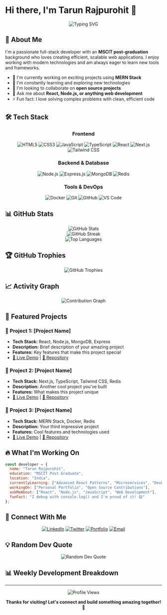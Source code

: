 # Hi there, I'm Tarun Rajpurohit 👋

<div align="center">
  <img src="https://readme-typing-svg.herokuapp.com?font=Fira+Code&pause=1000&color=36BCF7&center=true&vCenter=true&width=435&lines=Full+Stack+Developer;MERN+Stack+Enthusiast;MSCIT+Post+Graduate;Always+Learning+New+Things" alt="Typing SVG" />
</div>

## 🚀 About Me

I'm a passionate full-stack developer with an **MSCIT post-graduation** background who loves creating efficient, scalable web applications. I enjoy working with modern technologies and am always eager to learn new tools and frameworks.

- 🔭 I'm currently working on exciting projects using **MERN Stack**
- 🌱 I'm constantly learning and exploring new technologies
- 👯 I'm looking to collaborate on **open source projects**
- 💬 Ask me about **React, Node.js, or anything web development**
- ⚡ Fun fact: I love solving complex problems with clean, efficient code

## 🛠️ Tech Stack

<div align="center">

### Frontend
![HTML5](https://img.shields.io/badge/HTML5-E34F26?style=for-the-badge&logo=html5&logoColor=white)
![CSS3](https://img.shields.io/badge/CSS3-1572B6?style=for-the-badge&logo=css3&logoColor=white)
![JavaScript](https://img.shields.io/badge/JavaScript-F7DF1E?style=for-the-badge&logo=javascript&logoColor=black)
![TypeScript](https://img.shields.io/badge/TypeScript-007ACC?style=for-the-badge&logo=typescript&logoColor=white)
![React](https://img.shields.io/badge/React-20232A?style=for-the-badge&logo=react&logoColor=61DAFB)
![Next.js](https://img.shields.io/badge/Next.js-000000?style=for-the-badge&logo=next.js&logoColor=white)
![Tailwind CSS](https://img.shields.io/badge/Tailwind_CSS-38B2AC?style=for-the-badge&logo=tailwind-css&logoColor=white)

### Backend & Database
![Node.js](https://img.shields.io/badge/Node.js-43853D?style=for-the-badge&logo=node.js&logoColor=white)
![Express.js](https://img.shields.io/badge/Express.js-404D59?style=for-the-badge&logo=express&logoColor=white)
![MongoDB](https://img.shields.io/badge/MongoDB-4EA94B?style=for-the-badge&logo=mongodb&logoColor=white)
![Redis](https://img.shields.io/badge/Redis-DC382D?style=for-the-badge&logo=redis&logoColor=white)

### Tools & DevOps
![Docker](https://img.shields.io/badge/Docker-2496ED?style=for-the-badge&logo=docker&logoColor=white)
![Git](https://img.shields.io/badge/Git-F05032?style=for-the-badge&logo=git&logoColor=white)
![GitHub](https://img.shields.io/badge/GitHub-100000?style=for-the-badge&logo=github&logoColor=white)
![VS Code](https://img.shields.io/badge/VS_Code-007ACC?style=for-the-badge&logo=visual-studio-code&logoColor=white)

</div>

## 📊 GitHub Stats

<div align="center">
  <img src="https://github-readme-stats.vercel.app/api?username=YourUsername&show_icons=true&theme=tokyonight&hide_border=true&count_private=true" alt="GitHub Stats" />
</div>

<div align="center">
  <img src="https://github-readme-streak-stats.herokuapp.com/?user=YourUsername&theme=tokyonight&hide_border=true" alt="GitHub Streak" />
</div>

<div align="center">
  <img src="https://github-readme-stats.vercel.app/api/top-langs/?username=YourUsername&layout=compact&theme=tokyonight&hide_border=true" alt="Top Languages" />
</div>

## 🏆 GitHub Trophies
<div align="center">
  <img src="https://github-profile-trophy.vercel.app/?username=YourUsername&theme=tokyonight&no-frame=true&no-bg=false&margin-w=4" alt="GitHub Trophies" />
</div>

## 📈 Activity Graph
<div align="center">
  <img src="https://github-readme-activity-graph.vercel.app/graph?username=YourUsername&bg_color=1a1b27&color=70a5fd&line=70a5fd&point=ffffff&area=true&hide_border=true" alt="Contribution Graph" />
</div>

## 💼 Featured Projects

### 🌟 Project 1: [Project Name]
- **Tech Stack:** React, Node.js, MongoDB, Express
- **Description:** Brief description of your amazing project
- **Features:** Key features that make this project special
- [🔗 Live Demo](link-to-demo) | [📂 Repository](link-to-repo)

### 🌟 Project 2: [Project Name]
- **Tech Stack:** Next.js, TypeScript, Tailwind CSS, Redis
- **Description:** Another cool project you've built
- **Features:** What makes this project unique
- [🔗 Live Demo](link-to-demo) | [📂 Repository](link-to-repo)

### 🌟 Project 3: [Project Name]
- **Tech Stack:** MERN Stack, Docker, Redis
- **Description:** Your third impressive project
- **Features:** Cool features and technologies used
- [🔗 Live Demo](link-to-demo) | [📂 Repository](link-to-repo)

## 🔥 What I'm Working On

```javascript
const developer = {
  name: "Tarun Rajpurohit",
  education: "MSCIT Post Graduate",
  location: "India",
  currentlyLearning: ["Advanced React Patterns", "Microservices", "DevOps"],
  workingOn: ["Personal Portfolio", "Open Source Contributions"],
  askMeAbout: ["React", "Node.js", "JavaScript", "Web Development"],
  funFact: "I debug with console.log() and I'm proud of it! 😄"
};
```

## 🤝 Connect With Me

<div align="center">

[![LinkedIn](https://img.shields.io/badge/LinkedIn-0077B5?style=for-the-badge&logo=linkedin&logoColor=white)](https://linkedin.com/in/yourprofile)
[![Twitter](https://img.shields.io/badge/Twitter-1DA1F2?style=for-the-badge&logo=twitter&logoColor=white)](https://twitter.com/yourhandle)
[![Portfolio](https://img.shields.io/badge/Portfolio-FF5722?style=for-the-badge&logo=google-chrome&logoColor=white)](https://yourportfolio.com)
[![Email](https://img.shields.io/badge/Email-D14836?style=for-the-badge&logo=gmail&logoColor=white)](mailto:your.email@example.com)

</div>

## 💡 Random Dev Quote
<div align="center">
  <img src="https://quotes-github-readme.vercel.app/api?type=horizontal&theme=tokyonight" alt="Random Dev Quote" />
</div>

## 📊 Weekly Development Breakdown

<!--START_SECTION:waka-->
<!--END_SECTION:waka-->

---

<div align="center">
  <img src="https://komarev.com/ghpvc/?username=YourUsername&label=Profile%20views&color=0e75b6&style=flat" alt="Profile Views" />
</div>

<div align="center">
  
**Thanks for visiting! Let's connect and build something amazing together! 🚀**

</div>
